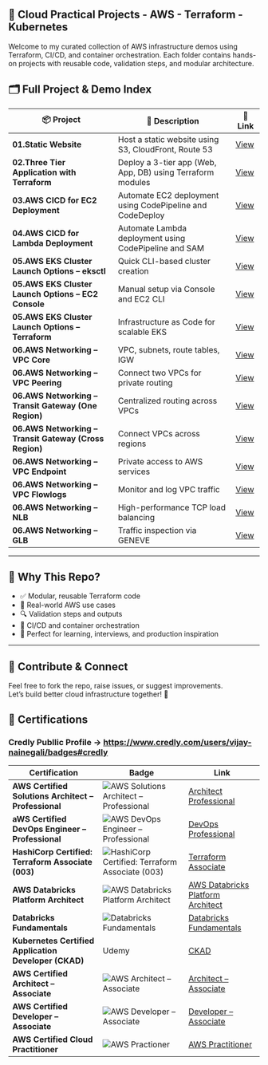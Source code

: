 ## 🚀 Cloud Practical Projects - AWS - Terraform - Kubernetes


Welcome to my curated collection of AWS infrastructure demos using Terraform, CI/CD, and container orchestration. Each folder contains hands-on projects with reusable code, validation steps, and modular architecture.

## 🗂️ Full Project & Demo Index

| 📦 **Project** | 📘 **Description** | 🔗 **Link** |
|----------------|-------------------|-------------|
| **01.Static Website** | Host a static website using S3, CloudFront, Route 53 | [View](./01.Static%20Website) |
| **02.Three Tier Application with Terraform** | Deploy a 3-tier app (Web, App, DB) using Terraform modules | [View](./02.Three%20tier%20application%20with%20Terraform) |
| **03.AWS CICD for EC2 Deployment** | Automate EC2 deployment using CodePipeline and CodeDeploy | [View](./03.AWS%20CICD%20for%20EC2%20Deployment) |
| **04.AWS CICD for Lambda Deployment** | Automate Lambda deployment using CodePipeline and SAM | [View](./04.AWS%20CICD%20for%20Lambda%20Deployment) |
| **05.AWS EKS Cluster Launch Options – eksctl** | Quick CLI-based cluster creation | [View](./05.AWS%20EKS%20Cluster%20Launch%20Options/1.K8cluster_AWSEKS_eksctl_simple) |
| **05.AWS EKS Cluster Launch Options – EC2 Console** | Manual setup via Console and EC2 CLI | [View](./05.AWS%20EKS%20Cluster%20Launch%20Options/2.K8cluster_AWSEC2_console) |
| **05.AWS EKS Cluster Launch Options – Terraform** | Infrastructure as Code for scalable EKS | [View](./05.AWS%20EKS%20Cluster%20Launch%20Options/3.K8cluster_AWSEKS_terraform) |
| **06.AWS Networking – VPC Core** | VPC, subnets, route tables, IGW | [View](./06.AWS%20Networking%20Components/1.VPC%20and%20Core%20Components) |
| **06.AWS Networking – VPC Peering** | Connect two VPCs for private routing | [View](./06.AWS%20Networking%20Components/2.VPC%20Peering) |
| **06.AWS Networking – Transit Gateway (One Region)** | Centralized routing across VPCs | [View](./06.AWS%20Networking%20Components/3.Transit%20Gateway%20-%20Multi%20VPC%20-%20One%20Region) |
| **06.AWS Networking – Transit Gateway (Cross Region)** | Connect VPCs across regions | [View](./06.AWS%20Networking%20Components/4.Transit%20Gateway%20-%20Cross%20Region) |
| **06.AWS Networking – VPC Endpoint** | Private access to AWS services | [View](./06.AWS%20Networking%20Components/5.VPC%20Enpoint) |
| **06.AWS Networking – VPC Flowlogs** | Monitor and log VPC traffic | [View](./06.AWS%20Networking%20Components/6.VPC%20Flowlogs) |
| **06.AWS Networking – NLB** | High-performance TCP load balancing | [View](./06.AWS%20Networking%20Components/7.Network%20Load%20Balancer) |
| **06.AWS Networking – GLB** | Traffic inspection via GENEVE | [View](./06.AWS%20Networking%20Components/8.Gateway%20Load%20Balancer) |
---

## 🧠 Why This Repo?

- ✅ Modular, reusable Terraform code
- 📜 Real-world AWS use cases
- 🔍 Validation steps and outputs
- 🧰 CI/CD and container orchestration
- 🎯 Perfect for learning, interviews, and production inspiration

---

## 💬 Contribute & Connect

Feel free to fork the repo, raise issues, or suggest improvements.  
Let’s build better cloud infrastructure together! 🚀


## 🏅 Certifications 


### Credly Publlic Profile -> https://www.credly.com/users/vijay-nainegali/badges#credly



| Certification | Badge | Link |
|---------------|-------|------|
|**AWS Certified Solutions Architect – Professional**|![AWS Solutions Architect – Professional](https://images.credly.com/size/170x170/images/2d84e428-9078-49b6-a804-13c15383d0de/image.png) |[Architect Professional](https://www.credly.com/badges/5bb819bc-ae9f-4546-b472-064949b49a4c/public_url)
|**aWS Certified DevOps Engineer – Professional**|![AWS DevOps Engineer – Professional](https://images.credly.com/size/170x170/images/bd31ef42-d460-493e-8503-39592aaf0458/image.png)|[DevOps Professional](https://www.credly.com/badges/07282de3-19b9-496e-acc7-25a31a01665e/public_url)
|**HashiCorp Certified: Terraform Associate (003)**|![HashiCorp Certified: Terraform Associate (003)](https://images.credly.com/size/170x170/images/0dc62494-dc94-469a-83af-e35309f27356/blob)|[Terraform Associate](https://www.credly.com/badges/e5da1168-fc4c-472d-bab7-d8c46d125e79/public_url)
|**AWS Databricks Platform Architect**|![AWS Databricks Platform Architect](https://api.accredible.com/v1/frontend/credential_website_embed_image/badge/162433800)|[AWS Databricks Platform Architect](https://credentials.databricks.com/ea979343-030d-4481-b670-9a296700d9bc?record_view=true)
|**Databricks Fundamentals**|![Databricks Fundamentals](https://api.accredible.com/v1/frontend/credential_website_embed_image/badge/151340643)|[Databricks Fundamentals](https://credentials.databricks.com/91b4dfc1-a579-4901-9aa5-cb00173894e3#acc.kChnGR78)
|**Kubernetes Certified Application Developer (CKAD)**| Udemy |[CKAD](https://www.udemy.com/certificate/UC-919f5657-7d7f-46d1-9282-fd414efb70ca/)
|**AWS Certified Architect – Associate**|![AWS Architect – Associate](https://images.credly.com/size/170x170/images/0e284c3f-5164-4b21-8660-0d84737941bc/image.png)|[Architect – Associate](https://www.credly.com/badges/28bfdb72-4758-4606-a3a2-7e714ec878da/public_url)
|**AWS Certified Developer – Associate**|![AWS Developer – Associate](https://images.credly.com/size/170x170/images/b9feab85-1a43-4f6c-99a5-631b88d5461b/image.png)|[Developer – Associate](https://www.credly.com/badges/bad31d88-dfb7-4af5-b35b-6b686e7366ea/public_url)
|**AWS Certified Cloud Practitioner**|![AWS Practioner](https://images.credly.com/size/170x170/images/00634f82-b07f-4bbd-a6bb-53de397fc3a6/image.png)|[AWS Practitioner](https://www.credly.com/badges/2ca794d0-67ae-4ba4-bbce-eb0ba8f64eb5/public_url)




            






